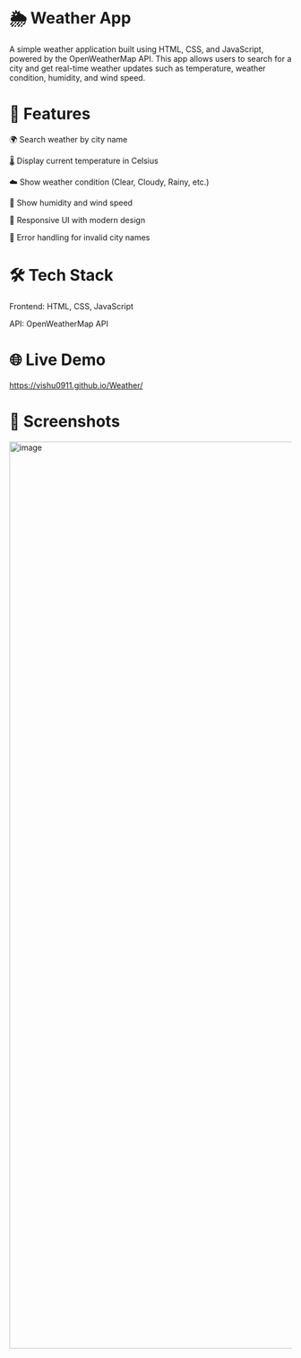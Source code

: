 # 🌦️ Weather App 

A simple weather application built using HTML, CSS, and JavaScript, powered by the OpenWeatherMap API.
This app allows users to search for a city and get real-time weather updates such as temperature, weather condition, humidity, and wind speed.

# 🚀 Features

🌍 Search weather by city name

🌡️ Display current temperature in Celsius

☁️ Show weather condition (Clear, Cloudy, Rainy, etc.)

💨 Show humidity and wind speed

🎨 Responsive UI with modern design

🔄 Error handling for invalid city names

# 🛠️ Tech Stack

Frontend: HTML, CSS, JavaScript

API: OpenWeatherMap API

# 🌐 Live Demo

https://vishu0911.github.io/Weather/

# 📸 Screenshots
 <img width="2880" height="1619" alt="image" src="https://github.com/user-attachments/assets/91ed0d8a-410e-407f-9ad8-bc57a8b696be" />
